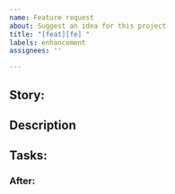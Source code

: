 ```yaml
---
name: Feature request
about: Suggest an idea for this project
title: "[feat][fe] "
labels: enhancement
assignees: ''

---
```


## Story:

## Description

## Tasks:

### After:
